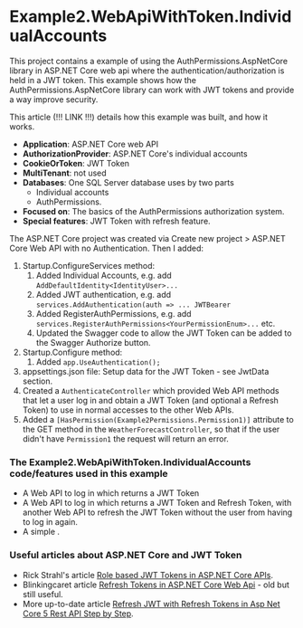 ﻿# Example2.WebApiWithToken.IndividualAccounts

This project contains a example of using the AuthPermissions.AspNetCore library in ASP.NET Core web api where the authentication/authorization is held in a JWT token. This example shows how the AuthPermissions.AspNetCore library can work with JWT tokens and provide a way improve security.

This article (!!! LINK !!!) details how this example was built, and how it works.

- **Application**: ASP.NET Core web API
- **AuthorizationProvider**: ASP.NET Core's individual accounts
- **CookieOrToken**: JWT Token
- **MultiTenant**: not used
- **Databases**: One SQL Server database uses by two parts
  - Individual accounts
  - AuthPermissions.
- **Focused on**: The basics of the AuthPermissions authorization system.
- **Special features**: JWT Token with refresh feature.

The ASP.NET Core project was created via Create new project > ASP.NET Core Web API with no Authentication. Then I added:

1. Startup.ConfigureServices method:
   1. Added Individual Accounts, e.g. add `AddDefaultIdentity<IdentityUser>...`
   2. Added JWT authentication, e.g. add `services.AddAuthentication(auth => ... JWTBearer`
   3. Added RegisterAuthPermissions, e.g. add `services.RegisterAuthPermissions<YourPermissionEnum>...` etc.
   4. Updated the Swagger code to allow the JWT Token can be added to the Swagger Authorize button.
2. Startup.Configure method:
   1. Added `app.UseAuthentication();`
3. appsettings.json file: Setup data for the JWT Token - see JwtData section.
4. Created a `AuthenticateController` which provided Web API methods that let a user log in and obtain a JWT Token (and optional a Refresh Token) to use in normal accesses to the other Web APIs.
5. Added a `[HasPermission(Example2Permissions.Permission1)]` attribute to the GET method in the `WeatherForecastController`, so that if the user didn't have `Permission1` the request will return an error.

### The Example2.WebApiWithToken.IndividualAccounts code/features used in this example

- A Web API to log in which returns a JWT Token
- A Web API to log in which returns a JWT Token and Refresh Token, with another Web API to refresh the JWT Token without the user from having to log in again.
- A simple .

### Useful articles about ASP.NET Core and JWT Token

- Rick Strahl's article [Role based JWT Tokens in ASP.NET Core APIs](https://weblog.west-wind.com/posts/2021/Mar/09/Role-based-JWT-Tokens-in-ASPNET-Core).
- Blinkingcaret article [Refresh Tokens in ASP.NET Core Web Api](https://www.blinkingcaret.com/2018/05/30/refresh-tokens-in-asp-net-core-web-api/) - old but still useful.
- More up-to-date article [Refresh JWT with Refresh Tokens in Asp Net Core 5 Rest API Step by Step](https://dev.to/moe23/refresh-jwt-with-refresh-tokens-in-asp-net-core-5-rest-api-step-by-step-3en5).

